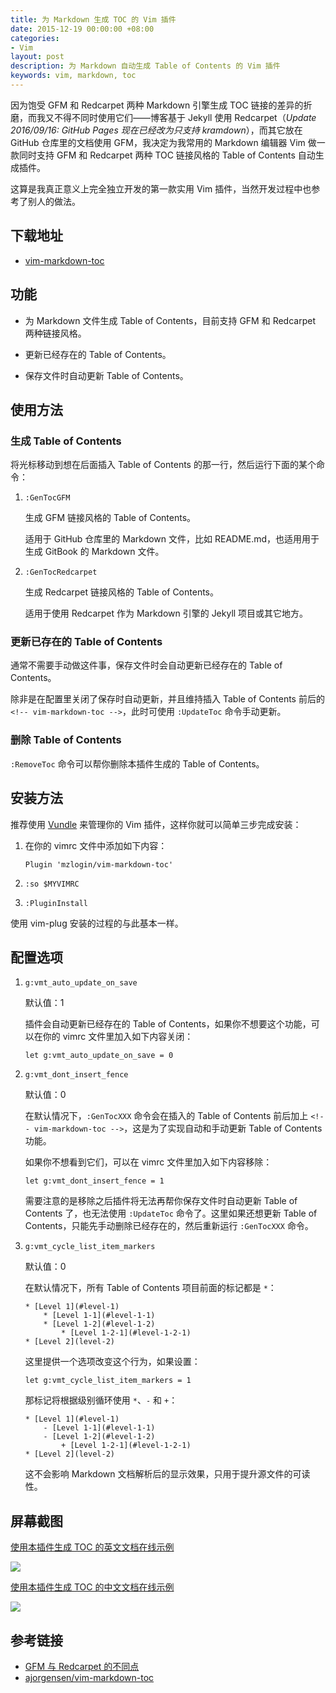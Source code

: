 ```yaml
---
title: 为 Markdown 生成 TOC 的 Vim 插件
date: 2015-12-19 00:00:00 +08:00
categories:
- Vim
layout: post
description: 为 Markdown 自动生成 Table of Contents 的 Vim 插件
keywords: vim, markdown, toc
---
```


因为饱受 GFM 和 Redcarpet 两种 Markdown 引擎生成 TOC 链接的差异的折磨，而我又不得不同时使用它们——博客基于 Jekyll 使用 Redcarpet（*Update 2016/09/16: GitHub Pages 现在已经改为只支持 kramdown*），而其它放在 GitHub 仓库里的文档使用 GFM，我决定为我常用的 Markdown 编辑器 Vim 做一款同时支持 GFM 和 Redcarpet 两种 TOC 链接风格的 Table of Contents 自动生成插件。

这算是我真正意义上完全独立开发的第一款实用 Vim 插件，当然开发过程中也参考了别人的做法。

## 下载地址

* [vim-markdown-toc](https://github.com/mzlogin/vim-markdown-toc)

## 功能

* 为 Markdown 文件生成 Table of Contents，目前支持 GFM 和 Redcarpet 两种链接风格。

* 更新已经存在的 Table of Contents。

* 保存文件时自动更新 Table of Contents。

## 使用方法

### 生成 Table of Contents

将光标移动到想在后面插入 Table of Contents 的那一行，然后运行下面的某个命令：

1. `:GenTocGFM`

   生成 GFM 链接风格的 Table of Contents。

   适用于 GitHub 仓库里的 Markdown 文件，比如 README.md，也适用用于生成 GitBook 的 Markdown 文件。

2. `:GenTocRedcarpet`

   生成 Redcarpet 链接风格的 Table of Contents。

   适用于使用 Redcarpet 作为 Markdown 引擎的 Jekyll 项目或其它地方。

### 更新已存在的 Table of Contents

通常不需要手动做这件事，保存文件时会自动更新已经存在的 Table of Contents。

除非是在配置里关闭了保存时自动更新，并且维持插入 Table of Contents 前后的 `<!-- vim-markdown-toc -->`，此时可使用 `:UpdateToc` 命令手动更新。

### 删除 Table of Contents

`:RemoveToc` 命令可以帮你删除本插件生成的 Table of Contents。

## 安装方法

推荐使用 [Vundle](http://github.com/VundleVim/Vundle.Vim) 来管理你的 Vim 插件，这样你就可以简单三步完成安装：

1. 在你的 vimrc 文件中添加如下内容：

   ```
   Plugin 'mzlogin/vim-markdown-toc'
   ```

2. `:so $MYVIMRC`

3. `:PluginInstall`

使用 vim-plug 安装的过程的与此基本一样。

## 配置选项

1. `g:vmt_auto_update_on_save`

   默认值：1

   插件会自动更新已经存在的 Table of Contents，如果你不想要这个功能，可以在你的 vimrc 文件里加入如下内容关闭：

   ```viml
   let g:vmt_auto_update_on_save = 0
   ```

2. `g:vmt_dont_insert_fence`

   默认值：0

   在默认情况下，`:GenTocXXX` 命令会在插入的 Table of Contents 前后加上 `<!-- vim-markdown-toc -->`，这是为了实现自动和手动更新 Table of Contents 功能。

   如果你不想看到它们，可以在 vimrc 文件里加入如下内容移除：

   ```viml
   let g:vmt_dont_insert_fence = 1
   ```

   需要注意的是移除之后插件将无法再帮你保存文件时自动更新 Table of Contents 了，也无法使用 `:UpdateToc` 命令了。这里如果还想更新 Table of Contents，只能先手动删除已经存在的，然后重新运行 `:GenTocXXX` 命令。

3. `g:vmt_cycle_list_item_markers`

   默认值：0

   在默认情况下，所有 Table of Contents 项目前面的标记都是 `*`：

   ```
   * [Level 1](#level-1)
       * [Level 1-1](#level-1-1)
       * [Level 1-2](#level-1-2)
           * [Level 1-2-1](#level-1-2-1)
   * [Level 2](level-2)
   ```

   这里提供一个选项改变这个行为，如果设置：

   ```viml
   let g:vmt_cycle_list_item_markers = 1
   ```

   那标记将根据级别循环使用 `*`、`-` 和 `+`：

   ```
   * [Level 1](#level-1)
       - [Level 1-1](#level-1-1)
       - [Level 1-2](#level-1-2)
           + [Level 1-2-1](#level-1-2-1)
   * [Level 2](level-2)
   ```

   这不会影响 Markdown 文档解析后的显示效果，只用于提升源文件的可读性。

## 屏幕截图

[使用本插件生成 TOC 的英文文档在线示例](https://github.com/mzlogin/chinese-copywriting-guidelines/blob/Simplified/README.en.md)

![](https://github.com/mzlogin/vim-markdown-toc/raw/master/screenshots/english.gif)

[使用本插件生成 TOC 的中文文档在线示例](https://mazhuang.org/wiki/chinese-copywriting-guidelines/)

![](https://github.com/mzlogin/vim-markdown-toc/raw/master/screenshots/chinese.gif)

## 参考链接

* [GFM 与 Redcarpet 的不同点](https://mazhuang.org/2015/12/05/diff-between-gfm-and-redcarpet/)
* [ajorgensen/vim-markdown-toc](https://github.com/ajorgensen/vim-markdown-toc)
